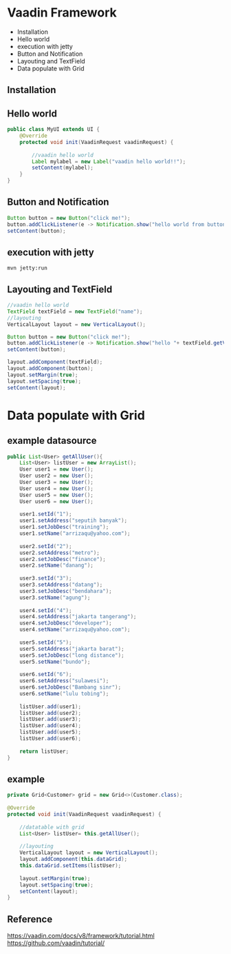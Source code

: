 # Vaadin Framework
* Installation
* Hello world
* execution with jetty
* Button and Notification
* Layouting and TextField
* Data populate with Grid

## Installation 
## Hello world 
```java
public class MyUI extends UI {
	@Override
    protected void init(VaadinRequest vaadinRequest) {
        
    	//vaadin hello world
    	Label mylabel = new Label("vaadin hello world!!");
    	setContent(mylabel);
	}
}
```

## Button and Notification 
```java
Button button = new Button("click me!");
button.addClickListener(e -> Notification.show("hello world from button"));
setContent(button);
```

## execution with jetty
	mvn jetty:run

## Layouting and TextField
```java
//vaadin hello world
TextField textField = new TextField("name");
//layouting
VerticalLayout layout = new VerticalLayout();

Button button = new Button("click me!");
button.addClickListener(e -> Notification.show("hello "+ textField.getValue()));
setContent(button);

layout.addComponent(textField);
layout.addComponent(button);
layout.setMargin(true);
layout.setSpacing(true);
setContent(layout);
```

# Data populate with Grid
## example datasource 
```java
public List<User> getAllUser(){
	List<User> listUser = new ArrayList();
	User user1 = new User();
	User user2 = new User();
	User user3 = new User();
	User user4 = new User();
	User user5 = new User();
	User user6 = new User();
	
	user1.setId("1");
	user1.setAddress("seputih banyak");
	user1.setJobDesc("training");
	user1.setName("arrizaqu@yahoo.com");
	
	user2.setId("2");
	user2.setAddress("metro");
	user2.setJobDesc("finance");
	user2.setName("danang");
	
	user3.setId("3");
	user3.setAddress("datang");
	user3.setJobDesc("bendahara");
	user3.setName("agung");
	
	user4.setId("4");
	user4.setAddress("jakarta tangerang");
	user4.setJobDesc("developer");
	user4.setName("arrizaqu@yahoo.com");
	
	user5.setId("5");
	user5.setAddress("jakarta barat");
	user5.setJobDesc("long distance");
	user5.setName("bundo");
	
	user6.setId("6");
	user6.setAddress("sulawesi");
	user6.setJobDesc("Bambang sinr");
	user6.setName("lulu tobing");
	
	listUser.add(user1);
	listUser.add(user2);
	listUser.add(user3);
	listUser.add(user4);
	listUser.add(user5);
	listUser.add(user6);
	
	return listUser;
}
```

## example
```java
private Grid<Customer> grid = new Grid<>(Customer.class);
 
@Override
protected void init(VaadinRequest vaadinRequest) {
	
	//datatable with grid
	List<User> listUser= this.getAllUser();
	
	//layouting
	VerticalLayout layout = new VerticalLayout();
	layout.addComponent(this.dataGrid);
	this.dataGrid.setItems(listUser);
	
	layout.setMargin(true);
	layout.setSpacing(true);
	setContent(layout);
}
```

## Reference 
https://vaadin.com/docs/v8/framework/tutorial.html
https://github.com/vaadin/tutorial/